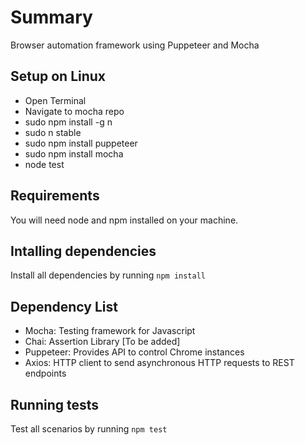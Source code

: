 
# Summary

Browser automation framework using Puppeteer and Mocha


## Setup on Linux

- Open Terminal 
- Navigate to mocha repo
- sudo npm install -g n
- sudo n stable
- sudo npm install puppeteer 
- sudo npm install mocha
- node test


## Requirements

You will need node and npm installed on your machine.

## Intalling dependencies

Install all dependencies by running `npm install`

## Dependency List

- Mocha: Testing framework for Javascript
- Chai: Assertion Library [To be added]
- Puppeteer: Provides API to control Chrome instances
- Axios: HTTP client to send asynchronous HTTP requests to REST       endpoints

## Running tests

Test all scenarios by running `npm test`
